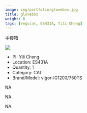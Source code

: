 ```yaml
---
image: img/portfolio/glovebox.jpg
title: glovebox
weight: 0
tags: [regular, ES431A, Yili Cheng]
---
```


手套箱

<!--more-->

![](../../img/portfolio/glovebox.jpg)

- PI: Yili Cheng
- Location: ES431A
- Quantity: 1
- Category: CAT
- Brand/Model: vigor-IG1200/750TS

NA

NA

NA
